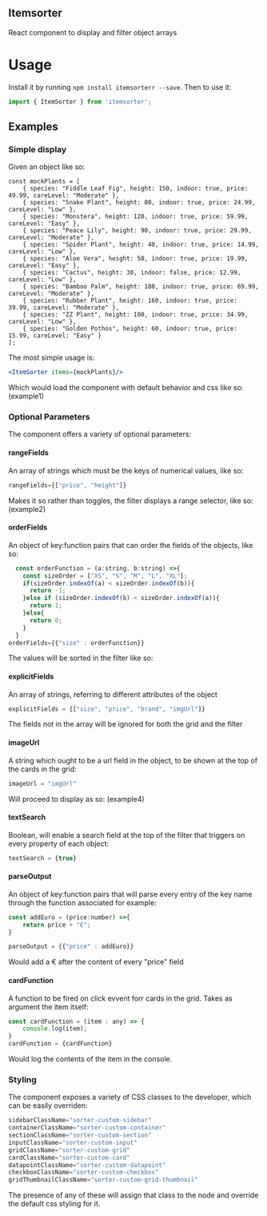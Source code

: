 ## Itemsorter
React component to display and filter object arrays

# Usage
Install it by running `npm install itemsorterr --save`. Then to use it:

```jsx
import { ItemSorter } from 'itemsorter';
```


## Examples
### Simple display

Given an object like so:

```
const mockPlants = [
    { species: "Fiddle Leaf Fig", height: 150, indoor: true, price: 49.99, careLevel: "Moderate" },
    { species: "Snake Plant", height: 80, indoor: true, price: 24.99, careLevel: "Low" },
    { species: "Monstera", height: 120, indoor: true, price: 59.99, careLevel: "Easy" },
    { species: "Peace Lily", height: 90, indoor: true, price: 29.99, careLevel: "Moderate" },
    { species: "Spider Plant", height: 40, indoor: true, price: 14.99, careLevel: "Low" },
    { species: "Aloe Vera", height: 50, indoor: true, price: 19.99, careLevel: "Easy" },
    { species: "Cactus", height: 30, indoor: false, price: 12.99, careLevel: "Low" },
    { species: "Bamboo Palm", height: 180, indoor: true, price: 69.99, careLevel: "Moderate" },
    { species: "Rubber Plant", height: 160, indoor: true, price: 39.99, careLevel: "Moderate" },
    { species: "ZZ Plant", height: 100, indoor: true, price: 34.99, careLevel: "Low" },
    { species: "Golden Pothos", height: 60, indoor: true, price: 15.99, careLevel: "Easy" }
];
```

The most simple usage is:
```jsx
<ItemSorter items={mockPlants}/>
```
Which would load the component with default behavior and css like so:
(example1)

### Optional Parameters

The component offers a variety of optional parameters:

#### rangeFields
An array of strings which must be the keys of numerical values, like so:
```jsx
rangeFields={["price", "height"]}
```
Makes it so rather than toggles, the filter displays a range selector, like so:
(example2)

#### orderFields
An object of key:function pairs that can order the fields of the objects, like so:
```jsx
  const orderFunction = (a:string, b:string) =>{
    const sizeOrder = ["XS", "S", "M", "L", "XL"];
    if(sizeOrder.indexOf(a) < sizeOrder.indexOf(b)){
      return -1;
    }else if (sizeOrder.indexOf(b) < sizeOrder.indexOf(a)){
      return 1;
    }else{
      return 0;
    }
  }
orderFields={{"size" : orderFunction}}
```
The values will be sorted in the filter like so:

#### explicitFields
An array of strings, referring to different attributes of the object
```jsx
explicitFields = {["size", "price", "brand", "imgUrl"]}
```
The fields not in the array will be ignored for both the grid and the filter

#### imageUrl
A string which ought to be a url field in the object, to be shown at the top of the cards in the grid:
```jsx
imageUrl = "imgUrl"
```
Will proceed to display as so:
(example4)

#### textSearch
Boolean, will enable a search field at the top of the filter that triggers on every property of each object:
```jsx
textSearch = {true}
```

#### parseOutput
An object of key:function pairs that will parse every entry of the key name through the function associated for example:
```jsx
const addEuro = (price:number) =>{
    return price + "€";
}

parseOutput = {{"price" : addEuro}}
```
Would add a € after the content of every "price" field

#### cardFunction
A function to be fired on click evvent forr cards in the grid. Takes as argument the item itself:
```jsx
const cardFunction = (item : any) => {
    console.log(item);
}
cardFunction = {cardFunction}
```
Would log the contents of the item in the console.

### Styling
The component exposes a variety of CSS classes to the developer, which can be easily overriden:
```jsx
sidebarClassName="sorter-custom-sidebar"
containerClassName="sorter-custom-container"
sectionClassName="sorter-custom-section"
inputClassName="sorter-custom-input"
gridClassName="sorter-custom-grid"
cardClassName="sorter-custom-card"
datapointClassName="sorter-custom-datapoint"
checkboxClassName="sorter-custom-checkbox"
gridThumbnailClassName="sorter-custom-grid-thumbnail"
```
The presence of any of these will assign that class to the node and override the default css styling for it.